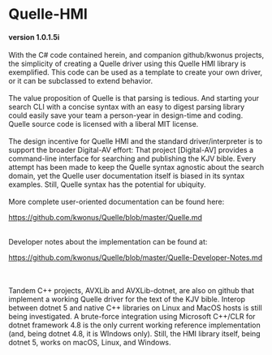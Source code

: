 # Quelle-HMI

#### version 1.0.1.5i

With the C# code contained herein, and companion github/kwonus projects, the
simplicity of creating a Quelle driver using this Quelle HMI library is exemplified.
This code can be used as a template to create your own driver, or it can be subclassed
to extend behavior.
<br/></br>
The value proposition of Quelle is that parsing is tedious. And starting your search CLI with a concise syntax
with an easy to digest parsing library could easily save your team a person-year in design-time and coding.
Quelle source code is licensed with a liberal MIT license.
<br/></br>
The design incentive for Quelle HMI and the standard driver/interpreter is to support the broader Digital-AV
effort: That project [Digital-AV] provides a command-line interface for searching and publishing the KJV bible.
Every attempt has been made to keep the Quelle syntax agnostic about the search domain, yet the Quelle
user documentation itself is biased in its syntax examples. Still, Quelle syntax has the potential for ubiquity.
<br/></br>
More complete user-oriented documentation can be found here:</br>

https://github.com/kwonus/Quelle/blob/master/Quelle.md

</br>
Developer notes about the implementation can be found at:</br>

https://github.com/kwonus/Quelle/blob/master/Quelle-Developer-Notes.md

<br/></br>
Tandem C++ projects, AVXLib and AVXLib-dotnet, are also on github that implement a working Quelle driver for the text of the KJV bible.  Interop between dotnet 5 and native C++ libraries on Linux and MacOS hosts is still being investigated.  A brute-force integration using Microsoft C++/CLR for dotnet framework 4.8 is the only current working reference implementation (and, being dotnet 4.8, it is WIndows only).  Still, the HMI library itself, being dotnet 5, works on macOS, Linux, and Windows.  